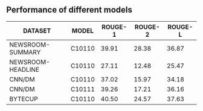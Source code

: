 

## Performance of different models

| DATASET  | MODEL | ROUGE-1 | ROUGE-2 | ROUGE-L |
| ------------- | ------------- | ------------- | ------------- | ------------- |
| NEWSROOM-SUMMARY | C10110 | 39.91 | 28.38 | 36.87 |
| NEWSROOM-HEADLINE | C10110 | 27.11 | 12.48 | 25.47 |
| CNN/DM  | C10110 | 37.02 | 15.97 | 34.18 |
| CNN/DM  | C10111 | 39.26 | 17.21 | 36.16 |
| BYTECUP | C10110 | 40.50 | 24.57 | 37.63 |
